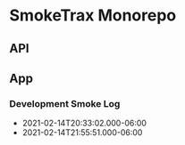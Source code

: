 # SmokeTrax Monorepo

## API

## App

### Development Smoke Log
- 2021-02-14T20:33:02.000-06:00
- 2021-02-14T21:55:51.000-06:00
